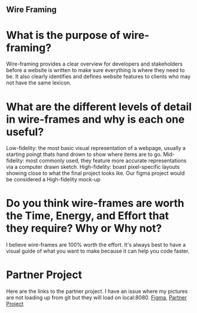 ## Wire Framing

# What is the purpose of wire-framing?

Wire-framing provides a clear overview for developers and stakeholders before a website is written to make sure everything is where they need to be. It also clearly identifies and defines website features to clients who may not have the same lexicon.

# What are the different levels of detail in wire-frames and why is each one useful?

Low-fidelity: the most basic visual representation of a webpage, usually a starting poingt thats hand drown to show where items are to go. 
Mid-fidelity: most commonly used, they feature more accurate representations via a computer drawn sketch. 
High-fidelity: boast pixel-specific layouts showing close to what the final project looks ike. Our figma project would be considered a High-fidelity mock-up

# Do you think wire-frames are worth the Time, Energy, and Effort that they require? Why or Why not?

I believe wire-frames are 100% worth the effort. It's always best to have a visual guide of what you want to make because it can help you code faster. 

# Partner Project

Here are the links to the partner project. I have an issue where my pictures are not loading up from git but they will load on local:8080. [Figma](https://www.figma.com/file/IhU7iGGHyCZ3EYoif4jmHY/Untitled?node-id=2%3A2), [Partner Project](https://derekshain.github.io/partnerproject/)